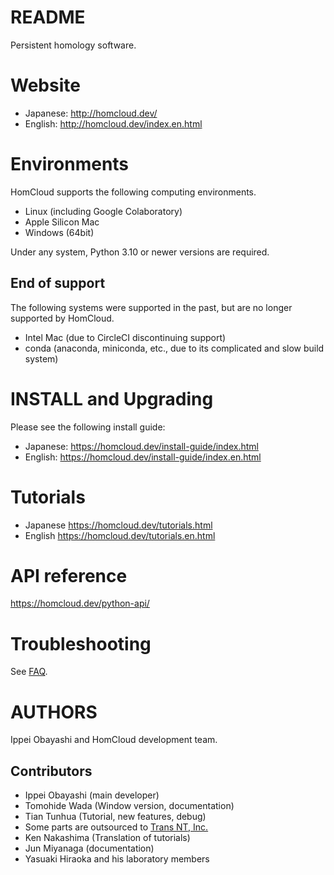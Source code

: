 # README

Persistent homology software.

# Website

* Japanese: <http://homcloud.dev/>
* English: <http://homcloud.dev/index.en.html>

# Environments

HomCloud supports the following computing environments.

* Linux (including Google Colaboratory)
* Apple Silicon Mac
* Windows (64bit)

Under any system, Python 3.10 or newer versions are required.

## End of support
The following systems were supported in the past, but are no longer supported by HomCloud.

* Intel Mac (due to CircleCI discontinuing support)
* conda (anaconda, miniconda, etc., due to its complicated and slow build system)

# INSTALL and Upgrading

Please see the following install guide:

* Japanese: <https://homcloud.dev/install-guide/index.html>
* English: <https://homcloud.dev/install-guide/index.en.html>

# Tutorials

* Japanese <https://homcloud.dev/tutorials.html>
* English <https://homcloud.dev/tutorials.en.html>

# API reference

<https://homcloud.dev/python-api/>

# Troubleshooting

See [FAQ](https://homcloud.dev/faq.html).

# AUTHORS

Ippei Obayashi and HomCloud development team.

## Contributors

* Ippei Obayashi (main developer)
* Tomohide Wada (Window version, documentation)
* Tian Tunhua (Tutorial, new features, debug)
* Some parts are outsourced to [Trans NT, Inc.](http://www.trans-nt.com/)
* Ken Nakashima (Translation of tutorials)
* Jun Miyanaga (documentation)
* Yasuaki Hiraoka and his laboratory members
